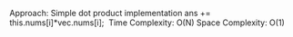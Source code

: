 Approach: Simple dot product implementation
ans += this.nums[i]*vec.nums[i];
​
Time Complexity: O(N)
Space Complexity: O(1)